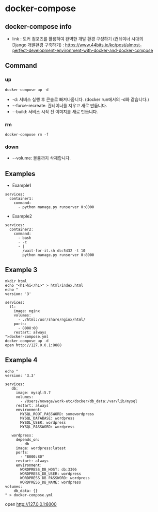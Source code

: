 
# docker-compose
## docker-compose info
* link : 도커 컴포즈를 활용하여 완벽한 개발 환경 구성하기 (컨테이너 시대의 Django 개발환경 구축하기) : https://www.44bits.io/ko/post/almost-perfect-development-environment-with-docker-and-docker-compose
## Command
### up
```
docker-compose up -d
```
* -d: 서비스 실행 후 콘솔로 빠져나옵니다. (docker run에서의 -d와 같습니다.)
* --force-recreate: 컨테이너를 지우고 새로 만듭니다.
* --build: 서비스 시작 전 이미지를 새로 만듭니다.

### rm
```
docker-compose rm -f
```

### down
* --volume: 볼륨까지 삭제합니다.

## Examples
* Example1
```
services:
  container1:
    command:
      - python manage.py runserver 0:8000
```

* Example2
```
services:
  container2:
    command:
      - bash
      - -c
      - |
        /wait-for-it.sh db:5432 -t 10
        python manage.py runserver 0:8000
```        
## Example 3
```
mkdir html
echo "<h1>hi</h1>" > html/index.html
echo "
version: '3'

services:
  t1:
    image: nginx
    volumes:
      - ./html:/usr/share/nginx/html/
    ports:
      - 8888:80
    restart: always
">docker-compose.yml
docker-compose up -d
open http://127.0.0.1:8888
```

## Example 4
```
echo "
version: '3.3'

services:
   db:
     image: mysql:5.7
     volumes:
       - /Users/nowage/work-etc/docker/db_data:/var/lib/mysql
     restart: always
     environment:
       MYSQL_ROOT_PASSWORD: somewordpress
       MYSQL_DATABASE: wordpress
       MYSQL_USER: wordpress
       MYSQL_PASSWORD: wordpress

   wordpress:
     depends_on:
       - db
     image: wordpress:latest
     ports:
       - "8000:80"
     restart: always
     environment:
       WORDPRESS_DB_HOST: db:3306
       WORDPRESS_DB_USER: wordpress
       WORDPRESS_DB_PASSWORD: wordpress
       WORDPRESS_DB_NAME: wordpress
volumes:
    db_data: {}
" > docker-compose.yml

```
open http://127.0.0.1:8000
